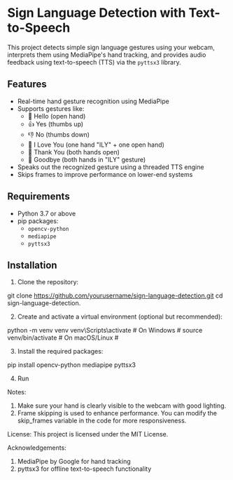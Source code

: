 # Sign Language Detection with Text-to-Speech

This project detects simple sign language gestures using your webcam, interprets them using MediaPipe's hand tracking, and provides audio feedback using text-to-speech (TTS) via the `pyttsx3` library.

## Features

- Real-time hand gesture recognition using MediaPipe
- Supports gestures like:
  - 👋 Hello (open hand)
  - 👍 Yes (thumbs up)
  - 👎 No (thumbs down)
  - 🤟 I Love You (one hand "ILY" + one open hand)
  - 🙏 Thank You (both hands open)
  - 👋 Goodbye (both hands in "ILY" gesture)
- Speaks out the recognized gesture using a threaded TTS engine
- Skips frames to improve performance on lower-end systems

## Requirements

- Python 3.7 or above
- pip packages:
  - `opencv-python`
  - `mediapipe`
  - `pyttsx3`

## Installation

1. Clone the repository:

git clone https://github.com/yourusername/sign-language-detection.git
cd sign-language-detection.

2. Create and activate a virtual environment (optional but recommended):

python -m venv venv
venv\Scripts\activate    # On Windows #
source venv/bin/activate # On macOS/Linux #

3. Install the required packages:

pip install opencv-python mediapipe pyttsx3

4. Run

Notes:
1. Make sure your hand is clearly visible to the webcam with good lighting.
2. Frame skipping is used to enhance performance. You can modify the skip_frames variable in the code for more responsiveness.

License:
This project is licensed under the MIT License.

Acknowledgements:
1. MediaPipe by Google for hand tracking
2. pyttsx3 for offline text-to-speech functionality
